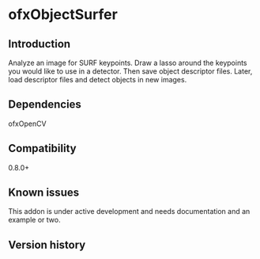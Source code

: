 ofxObjectSurfer
=====================================

Introduction
------------
Analyze an image for SURF keypoints. Draw a lasso around the keypoints you would like to use in a detector. Then save object descriptor files. Later, load descriptor files and detect objects in new images.


Dependencies
------------
ofxOpenCV


Compatibility
------------
0.8.0+


Known issues
------------
This addon is under active development and needs documentation and an example or two.


Version history
------------



